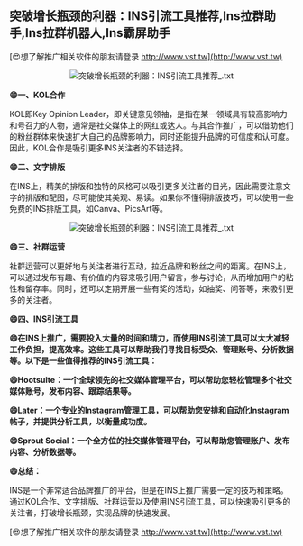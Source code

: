 ## **突破增长瓶颈的利器：INS引流工具推荐,Ins拉群助手,Ins拉群机器人,Ins霸屏助手**

[😍想了解推广相关软件的朋友请登录 http://www.vst.tw](http://www.vst.tw)

 <center><img src="https://vst.tw/MP4/tuiguang/png/4.png" alt="突破增长瓶颈的利器：INS引流工具推荐_.txt"></center>

**😄一、KOL合作**

KOL即Key Opinion Leader，即关键意见领袖，是指在某一领域具有较高影响力和号召力的人物，通常是社交媒体上的网红或达人。与其合作推广，可以借助他们的粉丝群体来快速扩大自己的品牌影响力，同时还能提升品牌的可信度和认可度。因此，KOL合作是吸引更多INS关注者的不错选择。

**😄二、文字排版**

在INS上，精美的排版和独特的风格可以吸引更多关注者的目光，因此需要注意文字的排版和配图，尽可能使其美观、易读。如果你不懂得排版技巧，可以使用一些免费的INS排版工具，如Canva、PicsArt等。

 <center><img src="https://vst.tw/MP4/tuiguang/png/0.png" alt="突破增长瓶颈的利器：INS引流工具推荐_.txt"></center>

**😄三、社群运营**

社群运营可以更好地与关注者进行互动，拉近品牌和粉丝之间的距离。在INS上，可以通过发布有趣、有价值的内容来吸引用户留言，参与讨论，从而增加用户的粘性和留存率。同时，还可以定期开展一些有奖的活动，如抽奖、问答等，来吸引更多的关注者。

**😄四、INS引流工具**

**😄在INS上推广，需要投入大量的时间和精力，而使用INS引流工具可以大大减轻工作负担，提高效率。这些工具可以帮助我们寻找目标受众、管理账号、分析数据等。以下是一些值得推荐的INS引流工具：**

**😄Hootsuite：一个全球领先的社交媒体管理平台，可以帮助您轻松管理多个社交媒体账号，发布内容、跟踪结果等。**

**😄Later：一个专业的Instagram管理工具，可以帮助您安排和自动化Instagram帖子，并提供分析工具，以衡量成功度。**

**😄Sprout Social：一个全方位的社交媒体管理平台，可以帮助您管理账户、发布内容、分析数据等。**

**😄总结：**

INS是一个非常适合品牌推广的平台，但是在INS上推广需要一定的技巧和策略。通过KOL合作、文字排版、社群运营以及使用INS引流工具，可以快速吸引更多的关注者，打破增长瓶颈，实现品牌的快速发展。

[😍想了解推广相关软件的朋友请登录 http://www.vst.tw](http://www.vst.tw)



